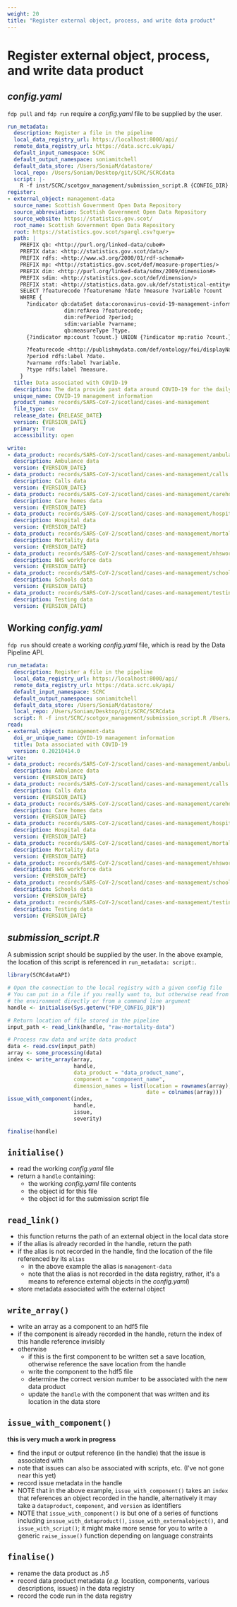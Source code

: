 ```yaml
---
weight: 20
title: "Register external object, process, and write data product"
---
```


# Register external object, process, and write data product

## *config.yaml*

`fdp pull` and `fdp run` require a *config.yaml* file to be supplied by the user.

```yaml
run_metadata:
  description: Register a file in the pipeline
  local_data_registry_url: https://localhost:8000/api/
  remote_data_registry_url: https://data.scrc.uk/api/
  default_input_namespace: SCRC
  default_output_namespace: soniamitchell
  default_data_store: /Users/SoniaM/datastore/
  local_repo: /Users/Soniam/Desktop/git/SCRC/SCRCdata
  script: |- 
    R -f inst/SCRC/scotgov_management/submission_script.R {CONFIG_DIR}
register:
- external_object: management-data
  source_name: Scottish Government Open Data Repository
  source_abbreviation: Scottish Government Open Data Repository
  source_website: https://statistics.gov.scot/
  root_name: Scottish Government Open Data Repository
  root: https://statistics.gov.scot/sparql.csv?query=
  path: |
    PREFIX qb: <http://purl.org/linked-data/cube#>
    PREFIX data: <http://statistics.gov.scot/data/>
    PREFIX rdfs: <http://www.w3.org/2000/01/rdf-schema#>
    PREFIX mp: <http://statistics.gov.scot/def/measure-properties/>
    PREFIX dim: <http://purl.org/linked-data/sdmx/2009/dimension#>
    PREFIX sdim: <http://statistics.gov.scot/def/dimension/>
    PREFIX stat: <http://statistics.data.gov.uk/def/statistical-entity#>
    SELECT ?featurecode ?featurename ?date ?measure ?variable ?count
    WHERE {
      ?indicator qb:dataSet data:coronavirus-covid-19-management-information;
                  dim:refArea ?featurecode;
                  dim:refPeriod ?period;
                  sdim:variable ?varname;
                  qb:measureType ?type.
      {?indicator mp:count ?count.} UNION {?indicator mp:ratio ?count.}

      ?featurecode <http://publishmydata.com/def/ontology/foi/displayName> ?featurename.
      ?period rdfs:label ?date.
      ?varname rdfs:label ?variable.
      ?type rdfs:label ?measure.
    }
  title: Data associated with COVID-19
  description: The data provide past data around COVID-19 for the daily updates provided by the Scottish Government.
  unique_name: COVID-19 management information
  product_name: records/SARS-CoV-2/scotland/cases-and-management
  file_type: csv
  release_date: {RELEASE_DATE}
  version: {VERSION_DATE}
  primary: True
  accessibility: open

write:
- data_product: records/SARS-CoV-2/scotland/cases-and-management/ambulance
  description: Ambulance data
  version: {VERSION_DATE}
- data_product: records/SARS-CoV-2/scotland/cases-and-management/calls
  description: Calls data
  version: {VERSION_DATE}
- data_product: records/SARS-CoV-2/scotland/cases-and-management/carehomes
  description: Care homes data
  version: {VERSION_DATE}
- data_product: records/SARS-CoV-2/scotland/cases-and-management/hospital
  description: Hospital data
  version: {VERSION_DATE}
- data_product: records/SARS-CoV-2/scotland/cases-and-management/mortality
  description: Mortality data
  version: {VERSION_DATE}
- data_product: records/SARS-CoV-2/scotland/cases-and-management/nhsworkforce
  description: NHS workforce data
  version: {VERSION_DATE}
- data_product: records/SARS-CoV-2/scotland/cases-and-management/schools
  description: Schools data
  version: {VERSION_DATE}
- data_product: records/SARS-CoV-2/scotland/cases-and-management/testing
  description: Testing data
  version: {VERSION_DATE}
```

## Working *config.yaml*

`fdp run` should create a working *config.yaml* file, which is read by the Data Pipeline API.

```yaml
run_metadata:
  description: Register a file in the pipeline
  local_data_registry_url: https://localhost:8000/api/
  remote_data_registry_url: https://data.scrc.uk/api/
  default_input_namespace: SCRC
  default_output_namespace: soniamitchell
  default_data_store: /Users/SoniaM/datastore/
  local_repo: /Users/Soniam/Desktop/git/SCRC/SCRCdata
  script: R -f inst/SCRC/scotgov_management/submission_script.R /Users/SoniaM/datastore/coderun/20210511-231444/
read:
- external_object: management-data
  doi_or_unique_name: COVID-19 management information
  title: Data associated with COVID-19
  version: 0.20210414.0
write:
- data_product: records/SARS-CoV-2/scotland/cases-and-management/ambulance
  description: Ambulance data
  version: {VERSION_DATE}
- data_product: records/SARS-CoV-2/scotland/cases-and-management/calls
  description: Calls data
  version: {VERSION_DATE}
- data_product: records/SARS-CoV-2/scotland/cases-and-management/carehomes
  description: Care homes data
  version: {VERSION_DATE}
- data_product: records/SARS-CoV-2/scotland/cases-and-management/hospital
  description: Hospital data
  version: {VERSION_DATE}
- data_product: records/SARS-CoV-2/scotland/cases-and-management/mortality
  description: Mortality data
  version: {VERSION_DATE}
- data_product: records/SARS-CoV-2/scotland/cases-and-management/nhsworkforce
  description: NHS workforce data
  version: {VERSION_DATE}
- data_product: records/SARS-CoV-2/scotland/cases-and-management/schools
  description: Schools data
  version: {VERSION_DATE}
- data_product: records/SARS-CoV-2/scotland/cases-and-management/testing
  description: Testing data
  version: {VERSION_DATE}
```

## *submission_script.R*

A submission script should be supplied by the user. In the above example, the location of this script is referenced in `run_metadata: script:`.

```R
library(SCRCdataAPI)

# Open the connection to the local registry with a given config file
# You can put in a file if you really want to, but otherwise read from 
# the environment directly or from a command line argument
handle <- initialise(Sys.getenv("FDP_CONFIG_DIR"))

# Return location of file stored in the pipeline
input_path <- read_link(handle, "raw-mortality-data")

# Process raw data and write data product
data <- read.csv(input_path)
array <- some_processing(data)
index <- write_array(array, 
                     handle, 
                     data_product = "data_product_name", 
                     component = "component_name",
                     dimension_names = list(location = rownames(array),
                                            date = colnames(array)))
issue_with_component(index,
                     handle,
                     issue,
                     severity)

finalise(handle)
```

## `initialise()`

- read the working *config.yaml* file
- return a `handle` containing:
  - the working *config.yaml* file contents
  - the object id for this file
  - the object id for the submission script file

## `read_link()`

- this function returns the path of an external object in the local data store
- if the alias is already recorded in the handle, return the path
- if the alias is not recorded in the handle, find the location of the file referenced by its `alias`
  - in the above example the alias is `management-data`
  - note that the alias is not recorded in the data registry, rather, it's a means to reference external objects in the *config.yaml*)
- store metadata associated with the external object

## `write_array()`

- write an array as a component to an hdf5 file
- if the component is already recorded in the handle, return the index of this handle reference invisibly
- otherwise
  - if this is the first component to be written set a save location, otherwise reference the save location from the handle
  - write the component to the hdf5 file
  - determine the correct version number to be associated with the new data product
  - update the `handle` with the component that was written and its location in the data store

## `issue_with_component()`

**this is very much a work in progress**
- find the input or output reference (in the handle) that the issue is associated with
- note that issues can also be associated with scripts, etc. (I've not gone near this yet)
- record issue metadata in the handle
- NOTE that in the above example, `issue_with_component()` takes an `index` that references an object recorded in the handle, alternatively it may take a `dataproduct`, `component`, and `version` as identifiers
- NOTE that `issue_with_component()` is but one of a series of functions including `inssue_with_dataproduct()`, `issue_with_externalobject()`, and `issue_with_script()`; it might make more sense for you to write a generic `raise_issue()` function depending on language constraints

## `finalise()`

- rename the data product as *<hash>.h5*
- record data product metadata (*e.g.* location, components, various descriptions, issues) in the data registry
- record the code run in the data registry
